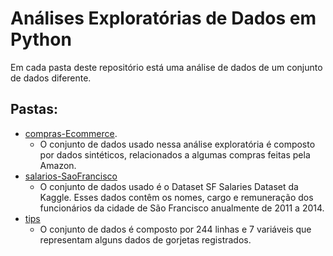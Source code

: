 # Análises Exploratórias de Dados em Python

Em cada pasta deste repositório está uma análise de dados de um conjunto de dados diferente.

## Pastas:

- [compras-Ecommerce](https://github.com/carolinari/analise-de-dados/tree/main/compras-Ecommerce).
    - O conjunto de dados usado nessa análise exploratória é composto por dados sintéticos, relacionados a algumas compras feitas pela Amazon.
- [salarios-SaoFrancisco](https://github.com/carolinari/analise-de-dados/tree/main/salarios-SaoFrancisco)
    - O conjunto de dados usado é o Dataset SF Salaries Dataset da Kaggle. Esses dados contêm os nomes, cargo e remuneração dos funcionários da cidade de São Francisco anualmente de 2011 a 2014.
- [tips](https://github.com/carolinari/analise-de-dados/tree/main/tips)
    - O conjunto de dados é composto por 244 linhas e 7 variáveis que representam alguns dados de gorjetas registrados.

